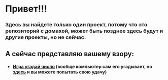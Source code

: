 # Привет!!! #
### Здесь вы найдете только один проект, потому что это репозиторий с домахой, может быть позднее здесь будут и другие проекты, но не сейчас.

## А сейчас представляю вашему взору:
* #### [Игра угадай число](https://github.com/vladuxakharlamov/exercise8.1/tree/main/guess_num_game) (вообще компьютер сам его угадывает, но [здесь](https://github.com/vladuxakharlamov/exercise8.1/blob/main/igrulya.py) и вы можете попытать свою удачу)

